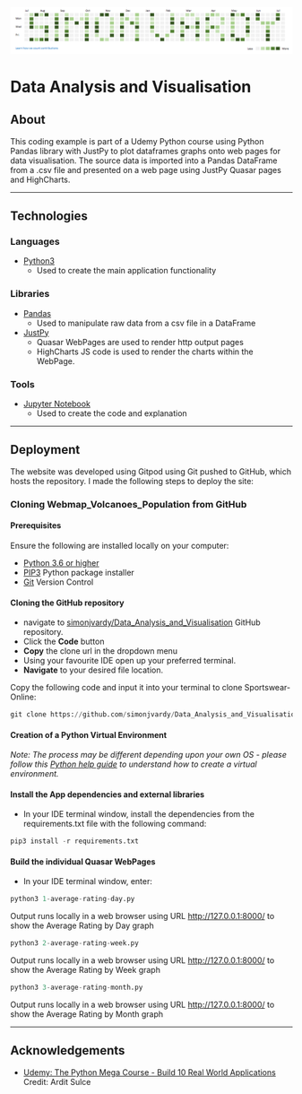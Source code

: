 ![My Logo](https://github.com/simonjvardy/simonjvardy/blob/main/assets/img/GitHub-name.png)

# Data Analysis and Visualisation

## About ##

This coding example is part of a Udemy Python course using Python Pandas library with JustPy to plot dataframes graphs onto web pages for data visualisation.
The source data is imported into a Pandas DataFrame from a .csv file and presented on a web page using JustPy Quasar pages and HighCharts.

---

## Technologies ##

### **Languages** ###

- [Python3](https://www.python.org/)
  - Used to create the main application functionality

### **Libraries** ###

- [Pandas](https://pandas.pydata.org/docs/)
  - Used to manipulate raw data from a  csv file in a DataFrame
- [JustPy](https://justpy.io/)
  - Quasar WebPages are used to render http output pages
  - HighCharts JS code is used to render the charts within the WebPage.

### **Tools** ###

- [Jupyter Notebook](https://jupyter.org/)
  - Used to create the code and explanation

---

## Deployment ##

The website was developed using Gitpod using Git pushed to GitHub, which hosts the repository. I made the following steps to deploy the site:

### **Cloning Webmap_Volcanoes_Population from GitHub** ###

#### **Prerequisites** ###

Ensure the following are installed locally on your computer:

- [Python 3.6 or higher](https://www.python.org/downloads/)
- [PIP3](https://pypi.org/project/pip/) Python package installer
- [Git](https://git-scm.com/) Version Control

#### **Cloning the GitHub repository** ####

- navigate to [simonjvardy/Data_Analysis_and_Visualisation](https://github.com/simonjvardy/Data_Analysis_and_Visualisation) GitHub repository.
- Click the **Code** button
- **Copy** the clone url in the dropdown menu
- Using your favourite IDE open up your preferred terminal.
- **Navigate** to your desired file location.

Copy the following code and input it into your terminal to clone Sportswear-Online:

```Python
git clone https://github.com/simonjvardy/Data_Analysis_and_Visualisation.git
```


#### **Creation of a Python Virtual Environment** ####


*Note: The process may be different depending upon your own OS - please follow this [Python help guide](https://python.readthedocs.io/en/latest/library/venv.html) to understand how to create a virtual environment.*


#### **Install the App dependencies and external libraries** ####

- In your IDE terminal window, install the dependencies from the requirements.txt file with the following command:

```Python
pip3 install -r requirements.txt
```

#### **Build the individual Quasar WebPages** ####

- In your IDE terminal window, enter:

```python
python3 1-average-rating-day.py
```

Output runs locally in a web browser using URL http://127.0.0.1:8000/ to show the Average Rating by Day graph

```python
python3 2-average-rating-week.py
```

Output runs locally in a web browser using URL http://127.0.0.1:8000/ to show the Average Rating by Week graph

```python
python3 3-average-rating-month.py
```

Output runs locally in a web browser using URL http://127.0.0.1:8000/ to show the Average Rating by Month graph

---

## Acknowledgements ##

- [Udemy: The Python Mega Course - Build 10 Real World Applications](https://www.udemy.com/course/the-python-mega-course/) Credit: Ardit Sulce

